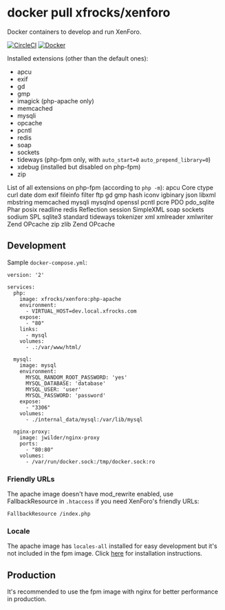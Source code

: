 # docker pull xfrocks/xenforo
Docker containers to develop and run XenForo.

[![CircleCI](https://circleci.com/gh/xfrocks/docker-xenforo.svg?style=svg)](https://circleci.com/gh/xfrocks/docker-xenforo)
[![Docker](https://img.shields.io/docker/pulls/xfrocks/xenforo.svg)](https://hub.docker.com/r/xfrocks/xenforo)

Installed extensions (other than the default ones):
 * apcu
 * exif
 * gd
 * gmp
 * imagick (php-apache only)
 * memcached
 * mysqli
 * opcache
 * pcntl
 * redis
 * soap
 * sockets
 * tideways (php-fpm only, with `auto_start=0` `auto_prepend_library=0`)
 * xdebug (installed but disabled on php-fpm)
 * zip

List of all extensions on php-fpm (according to `php -m`):
apcu
Core
ctype
curl
date
dom
exif
fileinfo
filter
ftp
gd
gmp
hash
iconv
igbinary
json
libxml
mbstring
memcached
mysqli
mysqlnd
openssl
pcntl
pcre
PDO
pdo_sqlite
Phar
posix
readline
redis
Reflection
session
SimpleXML
soap
sockets
sodium
SPL
sqlite3
standard
tideways
tokenizer
xml
xmlreader
xmlwriter
Zend OPcache
zip
zlib
Zend OPcache

## Development
Sample `docker-compose.yml`:

```
version: '2'

services:
  php:
    image: xfrocks/xenforo:php-apache
    environment:
      - VIRTUAL_HOST=dev.local.xfrocks.com
    expose:
      - "80"
    links:
      - mysql
    volumes:
      - .:/var/www/html/

  mysql:
    image: mysql
    environment:
      MYSQL_RANDOM_ROOT_PASSWORD: 'yes'
      MYSQL_DATABASE: 'database'
      MYSQL_USER: 'user'
      MYSQL_PASSWORD: 'password'
    expose:
      - "3306"
    volumes:
      - ./internal_data/mysql:/var/lib/mysql

  nginx-proxy:
    image: jwilder/nginx-proxy
    ports:
      - "80:80"
    volumes:
      - /var/run/docker.sock:/tmp/docker.sock:ro
```

### Friendly URLs

The apache image doesn't have mod_rewrite enabled, use FallbackResource in `.htaccess` if you need XenForo's friendly URLs:

```
FallbackResource /index.php
```

### Locale

The apache image has `locales-all` installed for easy development but it's not included in the fpm image.
Click [here](https://github.com/gliderlabs/docker-alpine/issues/144) for installation instructions.

## Production
It's recommended to use the fpm image with nginx for better performance in production.
